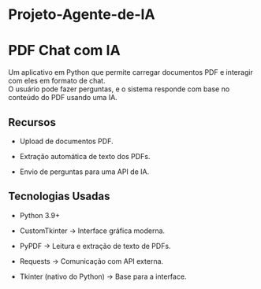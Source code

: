 # Projeto-Agente-de-IA
# PDF Chat com IA

Um aplicativo em Python que permite carregar documentos PDF e interagir com eles em formato de chat.  
O usuário pode fazer perguntas, e o sistema responde com base no conteúdo do PDF usando uma IA.


   
## Recursos

- Upload de documentos PDF.

- Extração automática de texto dos PDFs.

- Envio de perguntas para uma API de IA.

## Tecnologias Usadas

- Python 3.9+

- CustomTkinter → Interface gráfica moderna.

- PyPDF → Leitura e extração de texto de PDFs.

- Requests → Comunicação com API externa.

- Tkinter (nativo do Python) → Base para a interface.
